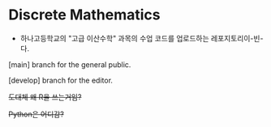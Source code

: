 # Discrete Mathematics

- 하나고등학교의 "고급 이산수학" 과목의 수업 코드를 업로드하는 레포지토리이-빈-다.

[main] branch for the general public.

[develop] branch for the editor.


<del>도대체 왜 R을 쓰는거임?</del>

<del>Python은 어디감?</del>
